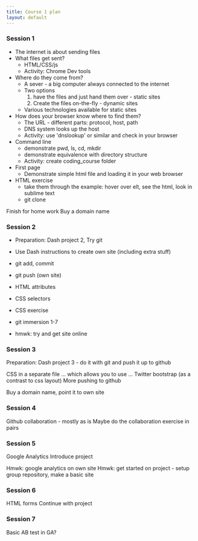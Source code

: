 ```yaml
---
title: Course 1 plan
layout: default
---
```


### Session 1

* The internet is about sending files
* What files get sent?
    * HTML/CSS/js
    * Activity: Chrome Dev tools
* Where do they come from?
    * A sever - a big computer always connected to the internet
    * Two options
        1. have the files and just hand them over - static sites
        2. Create the files on-the-fly - dynamic sites
    * Various technologies available for static sites
* How does your browser know where to find them?
    * The URL - different parts: protocol, host, path
    * DNS system looks up the host
    * Activity: use 'dnslookup' or similar and check in your browser
* Command line
    * demonstrate pwd, ls, cd, mkdir
    * demonstrate equivalence with directory structure
    * Activity: create coding_course folder
* First page
    * Demonstrate simple html file and loading it in your web browser
* HTML exercise
    * take them through the example: hover over elt, see the html, look in sublime text
    * git clone

Finish for home work
Buy a domain name

### Session 2

* Preparation: Dash project 2, Try git
* Use Dash instructions to create own site (including extra stuff)

* git add, commit
* git push (own site)
* HTML attributes
* CSS selectors
* CSS exercise

* git immersion 1-7
* hmwk: try and get site online

### Session 3

Preparation: Dash project 3 - do it with git and push it up to github

CSS in a separate file ... which allows you to use ...
Twitter bootstrap (as a contrast to css layout)
More pushing to github

Buy a domain name, point it to own site

### Session 4

Github collaboration - mostly as is
Maybe do the collaboration exercise in pairs

### Session 5

Google Analytics
Introduce project

Hmwk: google analytics on own site
Hmwk: get started on project - setup group repository, make a basic site

### Session 6

HTML forms
Continue with project

### Session 7

Basic AB test in GA?

